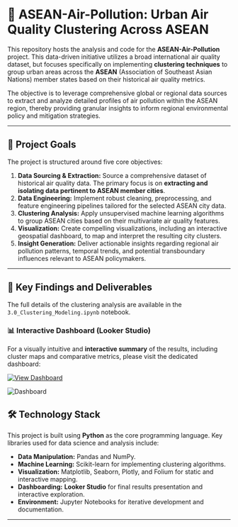 # 💨 ASEAN-Air-Pollution: Urban Air Quality Clustering Across ASEAN

This repository hosts the analysis and code for the **ASEAN-Air-Pollution** project. This data-driven initiative utilizes a broad international air quality dataset, but focuses specifically on implementing **clustering techniques** to group urban areas across the **ASEAN** (Association of Southeast Asian Nations) member states based on their historical air quality metrics.

The objective is to leverage comprehensive global or regional data sources to extract and analyze detailed profiles of air pollution within the ASEAN region, thereby providing granular insights to inform regional environmental policy and mitigation strategies.

---

## 🧐 Project Goals

The project is structured around five core objectives:

1.  **Data Sourcing & Extraction:** Source a comprehensive dataset of historical air quality data. The primary focus is on **extracting and isolating data pertinent to ASEAN member cities**.
2.  **Data Engineering:** Implement robust cleaning, preprocessing, and feature engineering pipelines tailored for the selected ASEAN city data.
3.  **Clustering Analysis:** Apply unsupervised machine learning algorithms to group ASEAN cities based on their multivariate air quality features.
4.  **Visualization:** Create compelling visualizations, including an interactive geospatial dashboard, to map and interpret the resulting city clusters.
5.  **Insight Generation:** Deliver actionable insights regarding regional air pollution patterns, temporal trends, and potential transboundary influences relevant to ASEAN policymakers.
---
## 📝 Key Findings and Deliverables

The full details of the clustering analysis are available in the `3.0_Clustering_Modeling.ipynb` notebook.

### 📊 Interactive Dashboard (Looker Studio)

For a visually intuitive and **interactive summary** of the results, including cluster maps and comparative metrics, please visit the dedicated dashboard:

[![View Dashboard](https://img.shields.io/badge/View_Interactive_Dashboard-Looker_Studio-orange?style=for-the-badge&logo=google-data-studio)](https://lookerstudio.google.com/reporting/71f3f01f-a330-4670-a760-10e8e4d81fb1)

![Dashboard](assets/Dashboard.png)

## 🛠 Technology Stack

This project is built using **Python** as the core programming language. Key libraries used for data science and analysis include:

* **Data Manipulation:** Pandas and NumPy.
* **Machine Learning:** Scikit-learn for implementing clustering algorithms.
* **Visualization:** Matplotlib, Seaborn, Plotly, and Folium for static and interactive mapping.
* **Dashboarding:** **Looker Studio** for final results presentation and interactive exploration.
* **Environment:** Jupyter Notebooks for iterative development and documentation.

---
